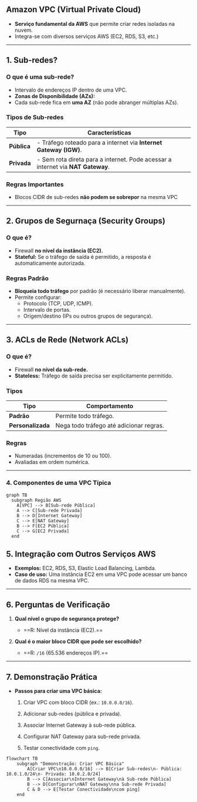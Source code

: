 
## Amazon VPC (Virtual Private Cloud)

- **Serviço fundamental da AWS** que permite criar redes isoladas na nuvem.
- Integra-se com diversos serviços AWS (EC2, RDS, S3, etc.)

---

## **1. Sub-redes?**
### **O que é uma sub-rede?**
- Intervalo de endereços IP dentro de uma VPC.
- **Zonas de Disponibilidade (AZs):**
- Cada sub-rede fica em **uma AZ** (não pode abranger múltiplas AZs).

### **Tipos de Sub-redes**

| Tipo        | Características                                                                 |     |
| ----------- | ------------------------------------------------------------------------------- | --- |
| **Pública** | - Tráfego roteado para a internet via **Internet Gateway (IGW)**.               |     |
| **Privada** | - Sem rota direta para a internet. Pode acessar a internet via **NAT Gateway**. |     |

### **Regras Importantes**
- Blocos CIDR de sub-redes **não podem se sobrepor** na mesma VPC

---

## **2. Grupos de Segurnaça (Security Groups)**
### **O que é?**

- Firewall **no nível da instância (EC2).**
- **Stateful:** Se o tráfego de saída é permitido, a resposta é automaticamente autorizada.

### **Regras Padrão**

- **Bloqueia todo tráfego** por padrão (é necessário liberar manualmente).
- Permite configurar:
  - Protocolo (TCP, UDP, ICMP).
  - Intervalo de portas.
  - Origem/destino (IPs ou outros grupos de segurança).

---

## **3. ACLs de Rede (Network ACLs)**
### **O que é?**

- Firewall **no nível da sub-rede.**
- **Stateless:** Tráfego de saída precisa ser explicitamente permitido.

### **Tipos**  
| Tipo          | Comportamento                                                                 |  
|---------------|-------------------------------------------------------------------------------|  
| **Padrão**    | Permite todo tráfego.                                                         |  
| **Personalizada** | Nega todo tráfego até adicionar regras.                                   |

### **Regras**

- Numeradas (incrementos de 10 ou 100).
- Avaliadas em ordem numérica.

---

### **4. Componentes de uma VPC Típica**

```mermaid
graph TB
  subgraph Região AWS
    A[VPC] --> B[Sub-rede Pública]
    A --> C[Sub-rede Privada]
    B --> D[Internet Gateway]
    C --> E[NAT Gateway]
    B --> F[EC2 Pública]
    C --> G[EC2 Privada]
  end
```

## **5. Integração com Outros Serviços AWS**

- **Exemplos:** EC2, RDS, S3, Elastic Load Balancing, Lambda.
- **Caso de uso:** Uma instância EC2 em uma VPC pode acessar um banco de dados RDS na mesma VPC.

---

## **6. Perguntas de Verificação**

1. **Qual nível o grupo de segurança protege?**
    
    - ==R: Nível da instância (EC2).==
        
2. **Qual é o maior bloco CIDR que pode ser escolhido?**
    
    - ==R: `/16` (65.536 endereços IP).==

---

## **7. Demonstração Prática**

- **Passos para criar uma VPC básica:**
    
    1. Criar VPC com bloco CIDR (ex.: `10.0.0.0/16`).
        
    2. Adicionar sub-redes (pública e privada).
        
    3. Associar Internet Gateway à sub-rede pública.
        
    4. Configurar NAT Gateway para sub-rede privada.
        
    5. Testar conectividade com `ping`.


```mermaid
flowchart TB
    subgraph "Demonstração: Criar VPC Básica"
        A[Criar VPC\n10.0.0.0/16] --> B[Criar Sub-redes\n- Pública: 10.0.1.0/24\n- Privada: 10.0.2.0/24]
        B --> C[Associar\nInternet Gateway\nà Sub-rede Pública]
        B --> D[Configurar\nNAT Gateway\nna Sub-rede Privada]
        C & D --> E[Testar Conectividade\ncom ping]
    end
```


